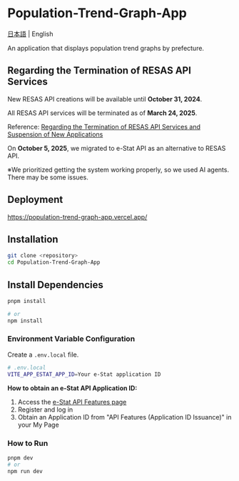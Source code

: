 # Population-Trend-Graph-App

[日本語](../../README.md) | English

An application that displays population trend graphs by prefecture.

## Regarding the Termination of RESAS API Services

New RESAS API creations will be available until **October 31, 2024**.

All RESAS API services will be terminated as of **March 24, 2025**.

Reference: [Regarding the Termination of RESAS API Services and Suspension of New Applications](https://opendata.resas-portal.go.jp/docs/api/v1/index.html)

On **October 5, 2025**, we migrated to e-Stat API as an alternative to RESAS API.

※We prioritized getting the system working properly, so we used AI agents. There may be some issues.

## Deployment

https://population-trend-graph-app.vercel.app/

## Installation

```bash
git clone <repository>
cd Population-Trend-Graph-App
```

## Install Dependencies

```bash
pnpm install

# or
npm install
```

### Environment Variable Configuration

Create a `.env.local` file.

```bash
# .env.local
VITE_APP_ESTAT_APP_ID=Your e-Stat application ID
```

**How to obtain an e-Stat API Application ID:**

1. Access the [e-Stat API Features page](https://www.e-stat.go.jp/api/api-dev/)
2. Register and log in
3. Obtain an Application ID from "API Features (Application ID Issuance)" in your My Page

### How to Run

```bash
pnpm dev
# or
npm run dev
```
